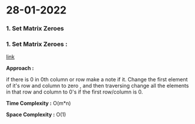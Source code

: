 #  28-01-2022

### 1. Set Matrix Zeroes 


### 1. Set Matrix Zeroes :    

   [link](https://leetcode.com/problems/set-matrix-zeroes/)
   
   **Approach :** 
   
   if there is 0 in 0th column or row make a note if it.
   Change the first element of it's row and column to zero , and then traversing change all the elements in that row and column to 0's if the first row/column is 0.
   
   **Time Complexity :** O(m*n)
   
   **Space Complexity :** O(1)
